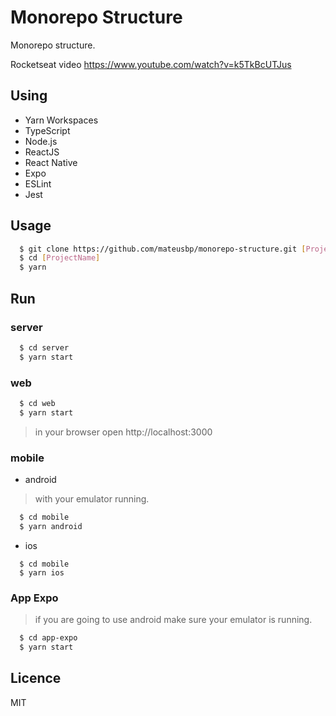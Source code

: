 # Monorepo Structure

Monorepo structure.

Rocketseat video https://www.youtube.com/watch?v=k5TkBcUTJus

## Using
- Yarn Workspaces
- TypeScript
- Node.js
- ReactJS
- React Native
- Expo
- ESLint
- Jest

## Usage

```sh
  $ git clone https://github.com/mateusbp/monorepo-structure.git [ProjectName]
  $ cd [ProjectName]
  $ yarn
```

## Run

### server

```sh
  $ cd server
  $ yarn start
```

### web

```sh
  $ cd web 
  $ yarn start
```

> in your browser open http://localhost:3000

### mobile
- android
> with your emulator running.

```sh
  $ cd mobile 
  $ yarn android
```

- ios

```
  $ cd mobile 
  $ yarn ios
```

### App Expo

> if you are going to use android make sure your emulator is running.

```sh
  $ cd app-expo
  $ yarn start
```

## Licence
MIT